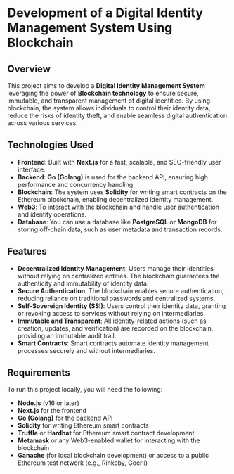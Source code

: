 # Development of a Digital Identity Management System Using Blockchain

## Overview

This project aims to develop a **Digital Identity Management System** leveraging the power of **Blockchain technology** to ensure secure, immutable, and transparent management of digital identities. By using blockchain, the system allows individuals to control their identity data, reduce the risks of identity theft, and enable seamless digital authentication across various services.

## Technologies Used

- **Frontend**: Built with **Next.js** for a fast, scalable, and SEO-friendly user interface.
- **Backend**: **Go (Golang)** is used for the backend API, ensuring high performance and concurrency handling.
- **Blockchain**: The system uses **Solidity** for writing smart contracts on the Ethereum blockchain, enabling decentralized identity management.
- **Web3**: To interact with the blockchain and handle user authentication and identity operations.
- **Database**: You can use a database like **PostgreSQL** or **MongoDB** for storing off-chain data, such as user metadata and transaction records.

## Features

- **Decentralized Identity Management**: Users manage their identities without relying on centralized entities. The blockchain guarantees the authenticity and immutability of identity data.
- **Secure Authentication**: The blockchain enables secure authentication, reducing reliance on traditional passwords and centralized systems.
- **Self-Sovereign Identity (SSI)**: Users control their identity data, granting or revoking access to services without relying on intermediaries.
- **Immutable and Transparent**: All identity-related actions (such as creation, updates, and verification) are recorded on the blockchain, providing an immutable audit trail.
- **Smart Contracts**: Smart contracts automate identity management processes securely and without intermediaries.

## Requirements

To run this project locally, you will need the following:

- **Node.js** (v16 or later)
- **Next.js** for the frontend
- **Go (Golang)** for the backend API
- **Solidity** for writing Ethereum smart contracts
- **Truffle** or **Hardhat** for Ethereum smart contract development
- **Metamask** or any Web3-enabled wallet for interacting with the blockchain
- **Ganache** (for local blockchain development) or access to a public Ethereum test network (e.g., Rinkeby, Goerli)
